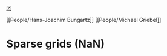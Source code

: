 [🇿](zotero://select/groups/5372906/items/7DPBY47S)

[[People/Hans-Joachim Bungartz]] [[People/Michael Griebel]] 
# Sparse grids (NaN)

